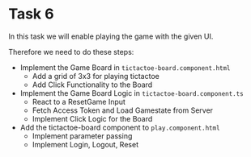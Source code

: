 # Task 6

In this task we will enable playing the game with the given UI.

Therefore we need to do these steps:
- Implement the Game Board in `tictactoe-board.component.html`
    - Add a grid of 3x3 for playing tictactoe
    - Add Click Functionality to the Board
- Implement the Game Board Logic in `tictactoe-board.component.ts`
    - React to a ResetGame Input
    - Fetch Access Token and Load Gamestate from Server
    - Implement Click Logic for the Board
- Add the tictactoe-board component to `play.component.html`
    - Implement parameter passing
    - Implement Login, Logout, Reset
